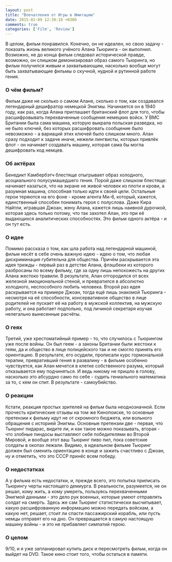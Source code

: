 ```yaml
---
layout: post
title: "Впечатления от Игры в Имитацию"
date: 2015-02-09 12:39:18 +0300
comments: true
categories: ['Film', 'Review']
---
```

В целом, фильм понравился. Конечно, он не идеален, но свою задачу - показать жизнь великого учёного Алана Тьюринга - он выполнил. Возможно, не до конца фильм следовал исторической правде, возможно, он слишком демонизировал образ самого Тьюринга, но фильм получился живым и захватывающим, насколько вообще могут быть захватывающие фильмы о скучной, нудной и рутинной работе гения.

<!-- more -->

### О чём фильм?

Фильм даже не сколько о самом Алане, сколько о том, как создавался легендарный дешифратор немецкой Энигмы. Начинается он в 1940 году, как раз, когда Алана приглашает британский флот для того, чтобы расшифровывать перехваченные сообщения немецких войск. У ВМС Британии была сама машина, которую выкрала польская разведка, но не было ключей, без которых расшифровать сообщение было невозможно - а вариаций этих ключей было слишком много. Алан сразу подходит к задаче иначе, нежели лингвисты, которых привлёк флот - он начинает создавать машину, которая сама бы могла дешифровать код немцев.

### Об актёрах

Бенедикт Камбербэтч блестяще отыгрывает образ холодного, асоциального полусумашедшего гения. Порой даже слишком блестяще: начинает казаться, что на экране не живой человек из плоти и крови, а разумная машина, способная только идти к своей цели. Остальные герои теряются на его фоне - кроме агента Ми-6, который, кажется, единственный способен понимать героя с полуслова. Даже Кира Найтли, игравшая Джоан, жену Алана, кажется лишь наивной дурочкой, которая здесь только потому, что так захотел Алан, это при её выдающихся аналитических способностях. Это фильм одного актёра - и он тут есть.

### О идее

Помимо рассказа о том, как шла работа над легендарной машиной, фильм несёт в себе очень важную идею - идею о том, что любая дискриминация губительна для общества. Причём раскрывается эта идея трижды - первый раз в детстве Алана, флэшбеки из которого разбросаны по всему фильму, где за одну лишь непохожесть на других Алана жестоко травили. В результате, Алан отгородился от всех железной эмоциональной стеной, и превратился в абсолютно холодного, неспособного любить человека. Второй раз идея раскрывается на примере Джоан, тогда ещё лишь знакомой Тьюринга - несмотря на её способности, консервативное общество в лице родителей не пускает её на работу в мужской коллектив, на мужскую работу, и она работает подпольно, под личиной секретаря изучая нелегально вынесенные расчёты.

### О геях

Третий, уже хрестоматийный пример - то, что случилось с Тьюрингом уже после войны. Он был геем - а законы Британии были жестоки к геям, да и общество в лице полицейского так и не смогло принять его ориентацию. В результате, его осудили, прописали курс гормональной терапии, превративший гения в развалину - в фильме особенно чувствуется, как Алан мечется в клетке собственного разума, который отказывается ему подчиняться. И ведь никому не пришло в голову, насколько это абсурдно само по себе - судить гениального математика за то, с кем он спит. В результате - самоубийство.

### О реакции

Кстати, реакция простых зрителей на фильм была неоднозначной. Если прочесть критические отзывы на том же Кинопоиске, то основные претензии к фильму идут не от скромного бюджета, или вольного обращения с историей Энигмы. Основные претензии две - первая, что Тьюринг пидарас, видите ли, и как такое можно показывать, вторая - что злобные пиндосы выставляют себя победителями во Второй Мировой, и вообще этот ваш Тьюринг пиво пил, пока советские солдаты в окопах лежали. Видимо, в идеальном фильме Тьюринг должен был сменить ориентацию в конце и зажить счастливо с Джоан, ну и отметить, что это СССР принёс всем победу.

### О недостатках

А у фильма есть недостатки, и, прежде всего, это попытка приписать Тьюрингу черты настоящего демиурга. В реальности, разумеется, не он решал, кому жить, а кому умереть, пользуясь перехваченными Энигмой данными - это дело рук военных, которые умеют отправлять солдат на смерть. Здесь же сам Тьюринг статистически высчитывает, какую расшифрованную информацию можно передать войскам, а какую нет, решает, стоит ли спасти пассажирский корабль, или пусть немцы отправят его на дно. Он превращается в самую настоящую машину войны - и это не прибавляет симпатий герою.

### О целом

9/10, и я уже запланировал купить диск и пересмотреть фильм, когда он выйдет на DVD. Такое кино стоит того, чтобы остаться в памяти.